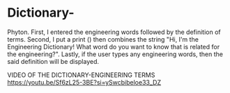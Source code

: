 # Dictionary-
Phyton. First, I entered the engineering words followed by the definition of terms. Second, I put a print () then combines the string "Hi, I'm the Engineering Dictionary! What word do you want to know that is related for the engineering?". Lastly, if the user types any engineering words, then the said definition will be displayed.

VIDEO OF THE DICTIONARY-ENGINEERING TERMS
https://youtu.be/Sf6zL25-3BE?si=ySwcbibeloe33_DZ
